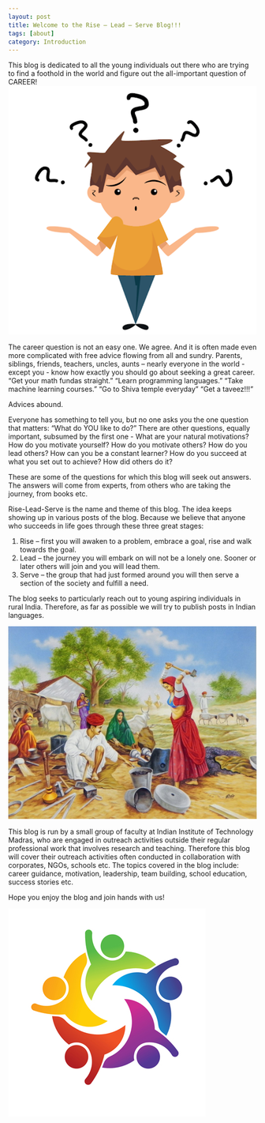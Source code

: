 ```yaml
---
layout: post
title: Welcome to the Rise – Lead – Serve Blog!!!
tags: [about]
category: Introduction
---
```



This blog is dedicated to all the young individuals out there who are trying to find a foothold in the world and figure out the all-important question of CAREER!
 ![career_question](../images/career_question.png)
 
The career question is not an easy one. We agree.
And it is often made even more complicated with free advice flowing from all and sundry. Parents, siblings, friends, teachers, uncles, aunts – nearly everyone in the world - except you -  know how exactly you should go about seeking a great career.
“Get your math fundas straight.”
“Learn programming languages.”
“Take machine learning courses.”
“Go to Shiva temple everyday”
“Get a taveez!!!”

Advices abound.

Everyone has something to tell you, but no one asks you the one question that matters: 
“What do YOU like to do?”
There are other questions, equally important, subsumed by the first one - 
What are your natural motivations?
How do you motivate yourself?
How do you motivate others?
How do you lead others?
How can you be a constant learner?
How do you succeed at what you set out to achieve?
How did others do it?

These are some of the questions for which this blog will seek out answers. The answers will come from experts, from others who are taking the journey, from books etc.

Rise-Lead-Serve is the name and theme of this blog. The idea keeps showing up in various posts of the blog. Because we believe that anyone who succeeds in life goes through these three great stages:
1.	Rise – first you will awaken to a problem, embrace a goal, rise and walk towards the goal.
2.	Lead – the journey you will embark on will not be a lonely one. Sooner or later others will join and you will lead them.
3.	Serve – the group that had just formed around you will then serve a section of the society and fulfill a need.

The blog seeks to particularly reach out to young aspiring individuals in rural India. Therefore, as far as possible we will try to publish posts in Indian languages.


 ![rural_India](../images/rural_india.jpg)


This blog is run by a small group of faculty at Indian Institute of Technology Madras, who are engaged in outreach activities outside their regular professional work that involves research and teaching. 
Therefore this blog will cover their outreach activities often conducted in collaboration with corporates, NGOs, schools etc.
The topics covered in the blog include: career guidance, motivation, leadership, team building, school education, success stories etc. 

Hope you enjoy the blog and join hands with us!

 ![join_hands](../images/join_hands.jpg)







